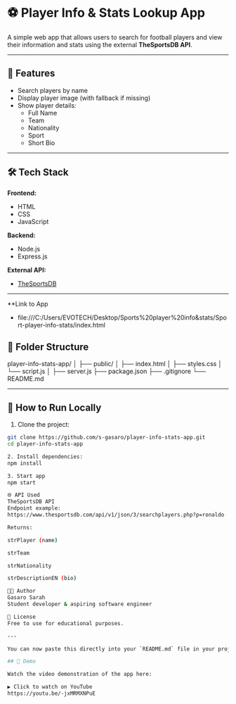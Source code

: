 # ⚽ Player Info & Stats Lookup App

A simple web app that allows users to search for football players and view their information and stats using the external **TheSportsDB API**.

---

## 🚀 Features

- Search players by name
- Display player image (with fallback if missing)
- Show player details:
  - Full Name
  - Team
  - Nationality
  - Sport
  - Short Bio

---

## 🛠 Tech Stack

**Frontend:**
- HTML
- CSS
- JavaScript

**Backend:**
- Node.js
- Express.js

**External API:**
- [TheSportsDB](https://www.thesportsdb.com/)

---
**Link to App
- file:///C:/Users/EVOTECH/Desktop/Sports%20player%20info&stats/Sport-player-info-stats/index.html

## 📁 Folder Structure

player-info-stats-app/
│
├── public/
│ ├── index.html
│ ├── styles.css
│ └── script.js
│
├── server.js
├── package.json
├── .gitignore
└── README.md

---

## 🔧 How to Run Locally

1. Clone the project:
```bash
git clone https://github.com/s-gasaro/player-info-stats-app.git
cd player-info-stats-app

2. Install dependencies:
npm install

3. Start app
npm start

🌐 API Used
TheSportsDB API
Endpoint example:
https://www.thesportsdb.com/api/v1/json/3/searchplayers.php?p=ronaldo

Returns:

strPlayer (name)

strTeam

strNationality

strDescriptionEN (bio)

👩‍💻 Author
Gasaro Sarah
Student developer & aspiring software engineer

📄 License
Free to use for educational purposes.

---

You can now paste this directly into your `README.md` file in your project folder. Let me know if you want to add badges or a live link later! ✅

## 🎥 Demo

Watch the video demonstration of the app here:

▶️ Click to watch on YouTube
https://youtu.be/-jxMRMXNPuE
